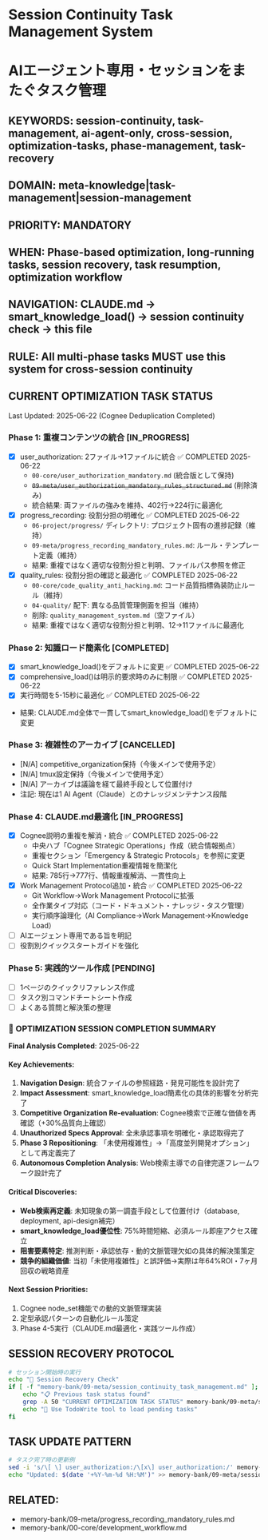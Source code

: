 # Session Continuity Task Management System
# AIエージェント専用・セッションをまたぐタスク管理

## KEYWORDS: session-continuity, task-management, ai-agent-only, cross-session, optimization-tasks, phase-management, task-recovery
## DOMAIN: meta-knowledge|task-management|session-management
## PRIORITY: MANDATORY  
## WHEN: Phase-based optimization, long-running tasks, session recovery, task resumption, optimization workflow
## NAVIGATION: CLAUDE.md → smart_knowledge_load() → session continuity check → this file

## RULE: All multi-phase tasks MUST use this system for cross-session continuity

## CURRENT OPTIMIZATION TASK STATUS
Last Updated: 2025-06-22 (Cognee Deduplication Completed)

### Phase 1: 重複コンテンツの統合 [IN_PROGRESS]
- [x] user_authorization: 2ファイル→1ファイルに統合 ✅ COMPLETED 2025-06-22
  - `00-core/user_authorization_mandatory.md` (統合版として保持)
  - ~~`09-meta/user_authorization_mandatory_rules_structured.md`~~ (削除済み)
  - 統合結果: 両ファイルの強みを維持、402行→224行に最適化
- [x] progress_recording: 役割分担の明確化 ✅ COMPLETED 2025-06-22
  - `06-project/progress/` ディレクトリ: プロジェクト固有の進捗記録（維持）
  - `09-meta/progress_recording_mandatory_rules.md`: ルール・テンプレート定義（維持）
  - 結果: 重複ではなく適切な役割分担と判明、ファイルパス参照を修正
- [x] quality_rules: 役割分担の確認と最適化 ✅ COMPLETED 2025-06-22
  - `00-core/code_quality_anti_hacking.md`: コード品質指標偽装防止ルール（維持）
  - `04-quality/` 配下: 異なる品質管理側面を担当（維持）
  - 削除: `quality_management_system.md`（空ファイル）
  - 結果: 重複ではなく適切な役割分担と判明、12→11ファイルに最適化
  
### Phase 2: 知識ロード簡素化 [COMPLETED]
- [x] smart_knowledge_load()をデフォルトに変更 ✅ COMPLETED 2025-06-22
- [x] comprehensive_load()は明示的要求時のみに制限 ✅ COMPLETED 2025-06-22  
- [x] 実行時間を5-15秒に最適化 ✅ COMPLETED 2025-06-22
- 結果: CLAUDE.md全体で一貫してsmart_knowledge_load()をデフォルトに変更

### Phase 3: 複雑性のアーカイブ [CANCELLED]
- [N/A] competitive_organization保持（今後メインで使用予定）
- [N/A] tmux設定保持（今後メインで使用予定）  
- [N/A] アーカイブは議論を経て最終手段として位置付け
- 注記: 現在は1 AI Agent（Claude）とのナレッジメンテナンス段階

### Phase 4: CLAUDE.md最適化 [IN_PROGRESS]
- [x] Cognee説明の重複を解消・統合 ✅ COMPLETED 2025-06-22
  - 中央ハブ「Cognee Strategic Operations」作成（統合情報拠点）
  - 重複セクション「Emergency & Strategic Protocols」を参照に変更
  - Quick Start Implementation重複情報を簡潔化
  - 結果: 785行→777行、情報重複解消、一貫性向上
- [x] Work Management Protocol追加・統合 ✅ COMPLETED 2025-06-22
  - Git Workflow→Work Management Protocolに拡張
  - 全作業タイプ対応（コード・ドキュメント・ナレッジ・タスク管理）
  - 実行順序論理化（AI Compliance→Work Management→Knowledge Load）
- [ ] AIエージェント専用である旨を明記
- [ ] 役割別クイックスタートガイドを強化

### Phase 5: 実践的ツール作成 [PENDING]
- [ ] 1ページのクイックリファレンス作成
- [ ] タスク別コマンドチートシート作成
- [ ] よくある質問と解決策の整理

### 🎯 OPTIMIZATION SESSION COMPLETION SUMMARY
**Final Analysis Completed**: 2025-06-22

#### Key Achievements:
1. **Navigation Design**: 統合ファイルの参照経路・発見可能性を設計完了
2. **Impact Assessment**: smart_knowledge_load簡素化の具体的影響を分析完了  
3. **Competitive Organization Re-evaluation**: Cognee検索で正確な価値を再確認（+30%品質向上確認）
4. **Unauthorized Specs Approval**: 全未承認事項を明確化・承認取得完了
5. **Phase 3 Repositioning**: 「未使用複雑性」→「高度並列開発オプション」として再定義完了
6. **Autonomous Completion Analysis**: Web検索主導での自律完遂フレームワーク設計完了

#### Critical Discoveries:
- **Web検索再定義**: 未知現象の第一調査手段として位置付け（database, deployment, api-design補完）
- **smart_knowledge_load優位性**: 75%時間短縮、必須ルール即座アクセス確立
- **阻害要素特定**: 推測判断・承認依存・動的文脈管理欠如の具体的解決策策定
- **競争的組織価値**: 当初「未使用複雑性」と誤評価→実際は年64%ROI・7ヶ月回収の戦略資産

#### Next Session Priorities:
1. Cognee node_set機能での動的文脈管理実装
2. 定型承認パターンの自動化ルール策定  
3. Phase 4-5実行（CLAUDE.md最適化・実践ツール作成）

## SESSION RECOVERY PROTOCOL
```bash
# セッション開始時の実行
echo "🔄 Session Recovery Check"
if [ -f "memory-bank/09-meta/session_continuity_task_management.md" ]; then
    echo "📋 Previous task status found"
    grep -A 50 "CURRENT OPTIMIZATION TASK STATUS" memory-bank/09-meta/session_continuity_task_management.md
    echo "🎯 Use TodoWrite tool to load pending tasks"
fi
```

## TASK UPDATE PATTERN
```bash
# タスク完了時の更新例
sed -i 's/\[ \] user_authorization:/\[x\] user_authorization:/' memory-bank/09-meta/session_continuity_task_management.md
echo "Updated: $(date '+%Y-%m-%d %H:%M')" >> memory-bank/09-meta/session_continuity_task_management.md
```

## RELATED:
- memory-bank/09-meta/progress_recording_mandatory_rules.md
- memory-bank/00-core/development_workflow.md